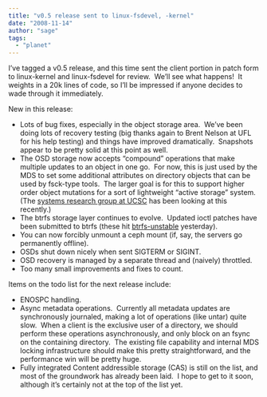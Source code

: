 ```yaml
---
title: "v0.5 release sent to linux-fsdevel, -kernel"
date: "2008-11-14"
author: "sage"
tags: 
  - "planet"
---
```


I’ve tagged a v0.5 release, and this time sent the client portion in patch form to linux-kernel and linux-fsdevel for review.  We’ll see what happens!  It weights in a 20k lines of code, so I’ll be impressed if anyone decides to wade through it immediately.

New in this release:

- Lots of bug fixes, especially in the object storage area.  We’ve been doing lots of recovery testing (big thanks again to Brent Nelson at UFL for his help testing) and things have improved dramatically.  Snapshots appear to be pretty solid at this point as well.
- The OSD storage now accepts “compound” operations that make multiple updates to an object in one go.  For now, this is just used by the MDS to set some additional attributes on directory objects that can be used by fsck-type tools.  The larger goal is for this to support higher order object mutations for a sort of lightweight “active storage” system.  (The [systems research group at UCSC](http://www.ssrc.ucsc.edu/proj/ceph.html) has been looking at this recently.)
- The btrfs storage layer continues to evolve.  Updated ioctl patches have been submitted to btrfs (these hit [btrfs-unstable](http://git.kernel.org/?p=linux/kernel/git/mason/btrfs-unstable.git) yesterday).
- You can now forcibly unmount a ceph mount (if, say, the servers go permanently offline).
- OSDs shut down nicely when sent SIGTERM or SIGINT.
- OSD recovery is managed by a separate thread and (naively) throttled.
- Too many small improvements and fixes to count.

Items on the todo list for the next release include:

- ENOSPC handling.
- Async metadata operations.  Currently all metadata updates are synchronously journaled, making a lot of operations (like untar) quite slow.  When a client is the exclusive user of a directory, we should perform these operations asynchronously, and only block on an fsync on the containing directory.  The existing file capability and internal MDS locking infrastructure should make this pretty straightforward, and the performance win will be pretty huge.
- Fully integrated Content addressible storage (CAS) is still on the list, and most of the groundwork has already been laid.  I hope to get to it soon, although it’s certainly not at the top of the list yet.

